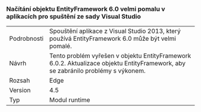 ### <a name="entityframework-60-loads-very-slowly-in-apps-launched-from-visual-studio"></a>Načítání objektu EntityFramework 6.0 velmi pomalu v aplikacích pro spuštění ze sady Visual Studio

|   |   |
|---|---|
|Podrobnosti|Spouštění aplikace z Visual Studio 2013, který používá EntityFramework 6.0 může být velmi pomalé.|
|Návrh|Tento problém vyřešen v objektu EntityFramework 6.0.2. Aktualizace objektu EntityFramework, aby se zabránilo problémy s výkonem.|
|Rozsah|Edge|
|Version|4.5|
|Typ|Modul runtime|

